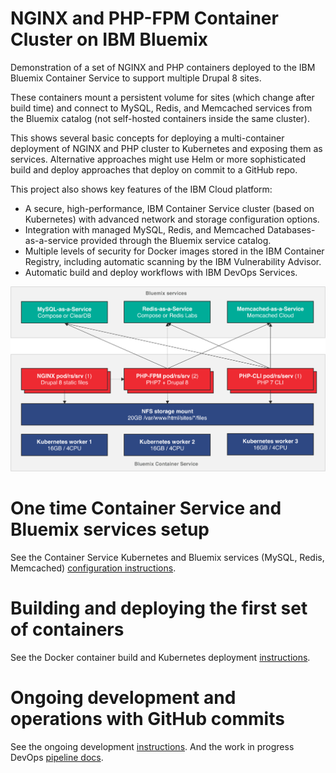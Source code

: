 # NGINX and PHP-FPM Container Cluster on IBM Bluemix
Demonstration of a set of NGINX and PHP containers deployed to the IBM Bluemix Container Service to support multiple Drupal 8 sites.

These containers mount a persistent volume for sites (which change after build time) and connect to MySQL, Redis, and Memcached services from the Bluemix catalog (not self-hosted containers inside the same cluster).

This shows several basic concepts for deploying a multi-container deployment of NGINX and PHP cluster to Kubernetes and exposing them as services. Alternative approaches might use Helm or more sophisticated build and deploy approaches that deploy on commit to a GitHub repo.

This project also shows key features of the IBM Cloud platform:
- A secure, high-performance, IBM Container Service cluster (based on Kubernetes) with advanced network and storage configuration options.
- Integration with managed MySQL, Redis, and Memcached Databases-as-a-service provided through the Bluemix service catalog.
- Multiple levels of security for Docker images stored in the IBM Container Registry, including automatic scanning by the IBM Vulnerability Advisor.
- Automatic build and deploy workflows with IBM DevOps Services.


![](docs/img/architecture.png)

# One time Container Service and Bluemix services setup
See the Container Service Kubernetes and Bluemix services (MySQL, Redis, Memcached) [configuration instructions](docs/INITIAL-SETUP.md).

# Building and deploying the first set of containers
See the Docker container build and Kubernetes deployment [instructions](docs/DEPLOY-CONTAINERS.md).

# Ongoing development and operations with GitHub commits
See the ongoing development [instructions](docs/ONGOING-DEVELOPMENT.md). And the work in progress DevOps [pipeline docs](docs/PIPELINE-SETUP.md).
